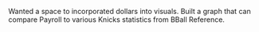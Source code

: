 Wanted a space to incorporated dollars into visuals.
Built a graph that can compare Payroll to various Knicks statistics from BBall Reference.
